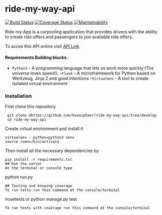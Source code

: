 # ride-my-way-api
[![Build Status](https://travis-ci.org/huxaiphaer/ride-my-way-api.svg?branch=develop)](https://travis-ci.org/huxaiphaer/ride-my-way-api)
[![Coverage Status](https://coveralls.io/repos/github/huxaiphaer/ride-my-way-api/badge.svg?branch=develop)](https://coveralls.io/github/huxaiphaer/ride-my-way-api?branch=develop)
[![Maintainability](https://api.codeclimate.com/v1/badges/4d915a0d96fd3f9c9f8a/maintainability)](https://codeclimate.com/github/huxaiphaer/ride-my-way-api/maintainability)


Ride-my App is a carpooling application
that provides drivers with the ability to create ride offers and passengers  to join available ride offers.

To acces this API online visit [API Link ](https://ride-my-way-huzaifah.herokuapp.com/)

#### Requirements Building blocks.
- ```Python3``` - A programming language that lets us work more quickly (The universe loves speed!).
-```Flask``` - A microframework for Python based on Werkzeug, Jinja 2 and good intentions
-```Virtualenv``` - A tool to create isolated virtual environment

### Installation

First clone this repository
```
 git clone @https://github.com/huxaiphaer/ride-my-way-api/tree/develop
 cd ride-my-way-api
 ```

Create virtual environment and install it

 ```
 virtualenv --python=python3 venv
 source /venv/bin/activate
 ```

Then install all the necessary dependencies by
 ```
pip install -r requirements.txt
## Run the server
At the terminal or console type
 ```

 python run.py
 ```
## Testing and knowing coverage
To run tests run this command at the console/terminal
 ```
nosetests or python manage.py test
 ```
To run tests with coverage run this command at the console/terminal
 ```
